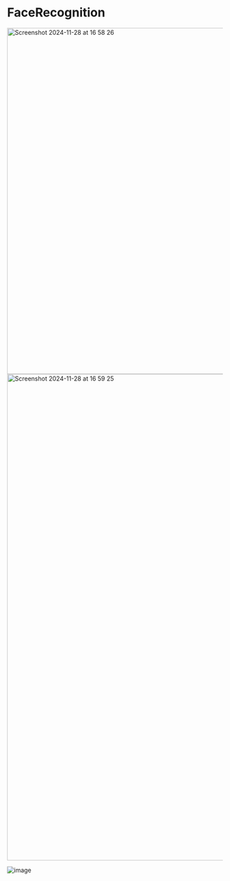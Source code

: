# FaceRecognition


<img width="809" alt="Screenshot 2024-11-28 at 16 58 26" src="https://github.com/user-attachments/assets/fcf410ee-f2af-440e-a1a9-35d4dd9289f6">
<img width="1137" alt="Screenshot 2024-11-28 at 16 59 25" src="https://github.com/user-attachments/assets/0fead328-7fc7-42f2-b6d6-650730da40b6">

![image](https://github.com/user-attachments/assets/d0c179a2-f067-439c-a7b0-492ab3f2d7fc)

